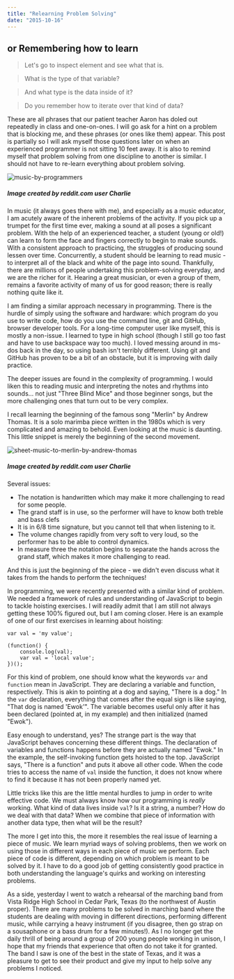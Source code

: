 ```yaml
---
title: "Relearning Problem Solving"
date: "2015-10-16"
---
```


## or Remembering how to learn

> Let's go to inspect element and see what that is.

> What is the type of that variable?

> And what type is the data inside of it?

> Do you remember how to iterate over that kind of data?

These are all phrases that our patient teacher Aaron has doled out repeatedly in class and one-on-ones. I will go ask for a hint on a problem that is blocking me, and these phrases (or ones like them) appear. This post is partially so I will ask myself those questions later on when an experienced programmer is not sitting 10 feet away. It is also to remind myself that problem solving from one discipline to another is similar. I should not have to re-learn everything about problem solving.

![music-by-programmers](http://res.cloudinary.com/drumsensei/image/upload/v1515698157/cd_cover_300px_oft6sp.jpg)

##### Image created by reddit.com user Charlie

In music (it always goes there with me), and especially as a music educator, I am acutely aware of the inherent problems of the activity. If you pick up a trumpet for the first time ever, making a sound at all poses a significant problem. With the help of an experienced teacher, a student (young or old!) can learn to form the face and fingers correctly to begin to make sounds. With a consistent approach to practicing, the struggles of producing sound lessen over time. Concurrently, a student should be learning to read music - to interpret all of the black and white of the page into sound. Thankfully, there are millions of people undertaking this problem-solving everyday, and we are the richer for it. Hearing a great musician, or even a group of them, remains a favorite activity of many of us for good reason; there is really nothing quite like it.

I am finding a similar approach necessary in programming. There is the hurdle of simply using the software and hardware: which program do you use to write code, how do you use the command line, git and GitHub, browser developer tools. For a long-time computer user like myself, this is mostly a non-issue. I learned to type in high school (though I still go too fast and have to use backspace way too much). I loved messing around in ms-dos back in the day, so using bash isn't terribly different. Using git and GitHub has proven to be a bit of an obstacle, but it is improving with daily practice.

The deeper issues are found in the complexity of programming. I would liken this to reading music and interpreting the notes and rhythms into sounds... not just "Three Blind Mice" and those beginner songs, but the more challenging ones that turn out to be very complex.

I recall learning the beginning of the famous song "Merlin" by Andrew Thomas. It is a solo marimba piece written in the 1980s which is very complicated and amazing to behold. Even looking at the music is daunting. This little snippet is merely the beginning of the second movement.

![sheet-music-to-merlin-by-andrew-thomas](http://res.cloudinary.com/drumsensei/image/upload/v1515698159/merlin_med_ojvnyn.jpg)

##### Image created by reddit.com user Charlie

Several issues:

- The notation is handwritten which may make it more challenging to read for some people.
- The grand staff is in use, so the performer will have to know both treble and bass clefs
- It is in 6/8 time signature, but you cannot tell that when listening to it.
- The volume changes rapidly from very soft to very loud, so the performer has to be able to control dynamics.
- In measure three the notation begins to separate the hands across the grand staff, which makes it more challenging to read.

And this is just the beginning of the piece - we didn't even discuss what it takes from the hands to perform the techniques!

In programming, we were recently presented with a similar kind of problem. We needed a framework of rules and understanding of JavaScript to begin to tackle hoisting exercises. I will readily admit that I am still not always getting these 100% figured out, but I am coming closer. Here is an example of one of our first exercises in learning about hoisting:

```
var val = 'my value';

(function() {
    console.log(val);
    var val = 'local value';
})();
```

For this kind of problem, one should know what the keywords `var` and `function` mean in JavaScript. They are declaring a variable and function, respectively. This is akin to pointing at a dog and saying, "There is a dog." In the `var` declaration, everything that comes after the equal sign is like saying, "That dog is named 'Ewok'". The variable becomes useful only after it has been declared (pointed at, in my example) and then initialized (named "Ewok").

Easy enough to understand, yes? The strange part is the way that JavaScript behaves concerning these different things. The declaration of variables and functions happens before they are actually named "Ewok." In the example, the self-invoking function gets hoisted to the top. JavaScript says, "There is a function" and puts it above all other code. When the code tries to access the name of `val` inside the function, it does not know where to find it because it has not been properly named yet.

Little tricks like this are the little mental hurdles to jump in order to write effective code. We must always know how our programming is _really_ working. What kind of data lives inside `val`? Is it a string, a number? How do we deal with that data? When we combine that piece of information with another data type, then what will be the result?

The more I get into this, the more it resembles the real issue of learning a piece of music. We learn myriad ways of solving problems, then we work on using those in different ways in each piece of music we perform. Each piece of code is different, depending on which problem is meant to be solved by it. I have to do a good job of getting consistently good practice in both understanding the language's quirks and working on interesting problems.

As a side, yesterday I went to watch a rehearsal of the marching band from Vista Ridge High School in Cedar Park, Texas (to the northwest of Austin proper). There are many problems to be solved in marching band where the students are dealing with moving in different directions, performing different music, while carrying a heavy instrument (if you disagree, then go strap on a sousaphone or a bass drum for a few minutes!). As I no longer get the daily thrill of being around a group of 200 young people working in unison, I hope that my friends that experience that often do not take it for granted. The band I saw is one of the best in the state of Texas, and it was a pleasure to get to see their product and give my input to help solve any problems I noticed.
